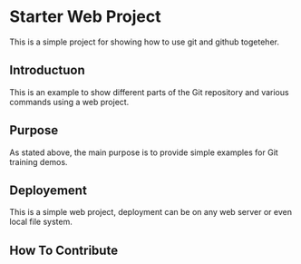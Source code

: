 # Starter Web Project

This is a simple project for
showing how to use git and github togeteher.

## Introductuon

This is an example to show different parts
of the Git repository and various commands
using a web project.

## Purpose

As stated above, the main purpose is to
provide simple examples for Git training
demos.

## Deployement

This is a simple web project, deployment
can be on any web server or even local
file system.

## How To Contribute